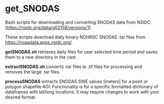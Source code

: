 # get_SNODAS
Bash scripts for downloading and converting SNODAS data from NSIDC (https://nsidc.org/data/g02158/versions/1).

These scripts download dialy binary NOHRSC SNODAS .tar files from https://noaadata.apps.nsidc.org/.

**getSNODAS.sh** retrieves daily files for user selected time period and saves them to a new directory in the cwd. 

**extractSNODAS.sh** converts .tar files to .tif files for processing and removes the large .tar files. 

**processSNODAS** extracts SNODAS SWE values [meters] for a point or polygon shapefile AOI. Functionality is for a specific formatted dictionary of dataframes with lat/long locations. It may require changes to work with your desired format.
